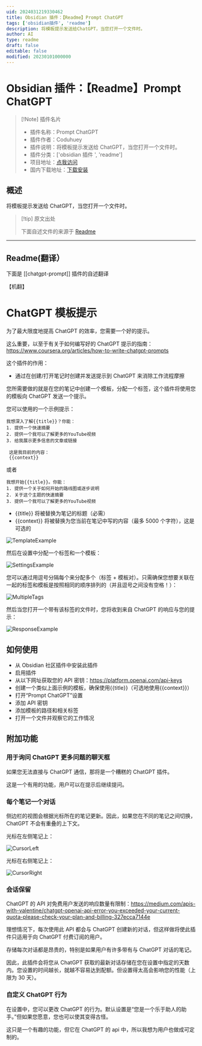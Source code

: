 ```yaml
---
uid: 2024031219330462
title: Obsidian 插件：【Readme】Prompt ChatGPT
tags: ['obsidian插件', 'readme']
description: 将模板提示发送给ChatGPT，当您打开一个文件时。
author: AI
type: readme
draft: false
editable: false
modified: 20230101000000
---
```


# Obsidian 插件：【Readme】Prompt ChatGPT

> [!Note] 插件名片
> - 插件名称：Prompt ChatGPT
> - 插件作者：Coduhuey
> - 插件说明：将模板提示发送给 ChatGPT，当您打开一个文件时。
> - 插件分类：['obsidian 插件 ', 'readme']
> - 项目地址：[点我访问](https://github.com/Coduhuey/ChatGPT-Prompt-Plugin-For-Obsidian)
> - 国内下载地址：[下载安装](https://pkmer.cn/products/plugin/pluginMarket/?chatgpt-prompt)

## 概述

将模板提示发送给 ChatGPT，当您打开一个文件时。

> [!tip] 原文出处
>
>下面自述文件的来源于 [Readme](https://ghproxy.net/https://raw.githubusercontent.com/Coduhuey/ChatGPT-Prompt-Plugin-For-Obsidian/master/README.md)

---

## Readme(翻译）

下面是 [[chatgpt-prompt]] 插件的自述翻译

【机翻】

# ChatGPT 模板提示

为了最大限度地提高 ChatGPT 的效率，您需要一个好的提示。

这么重要，以至于有关于如何编写好的 ChatGPT 提示的指南：<https://www.coursera.org/articles/how-to-write-chatgpt-prompts>

这个插件的作用：

- 通过在创建/打开笔记时创建并发送提示到 ChatGPT 来消除工作流程摩擦

您所需要做的就是在您的笔记中创建一个模板，分配一个标签，这个插件将使用您的模板向 ChatGPT 发送一个提示。

您可以使用的一个示例提示：

~~~
我想深入了解{{title}}？你能：
1. 提供一个快速摘要
2. 提供一个我可以了解更多的YouTube视频
3. 给我展示更多信息的文章或链接

 这是我目前的内容： 
 {{context}}
~~~

或者

~~~
我想开始{{title}}。你能：
1. 提供一个关于如何开始的路线图或逐步说明
2. 关于这个主题的快速摘要
3. 提供一个我可以了解更多的YouTube视频
~~~

- {{title}} 将被替换为笔记的标题（必需）
- {{context}} 将被替换为您当前在笔记中写的内容（最多 5000 个字符），这是可选的

![TemplateExample](https://cdn.pkmer.cn/covers/chatgpt-prompt_2_0.png!pkmer)

然后在设置中分配一个标签和一个模板：

![SettingsExample](https://cdn.pkmer.cn/covers/chatgpt-prompt_2_1.png!pkmer)

您可以通过用逗号分隔每个来分配多个（标签 + 模板对）。只需确保您想要关联在一起的标签和模板是按照相同的顺序排列的（并且逗号之间没有空格！）：

![MultipleTags](https://cdn.pkmer.cn/covers/chatgpt-prompt_2_2.png!pkmer)

然后当您打开一个带有该标签的文件时，您将收到来自 ChatGPT 的响应与您的提示：

![ResponseExample](https://cdn.pkmer.cn/covers/chatgpt-prompt_2_3.png!pkmer)

## 如何使用

- 从 Obsidian 社区插件中安装此插件
- 启用插件
- 从以下网址获取您的 API 密钥：<https://platform.openai.com/api-keys>
- 创建一个类似上面示例的模板，确保使用{{title}}（可选地使用{{context}}）
- 打开“Prompt ChatGPT”设置
- 添加 API 密钥
- 添加模板的路径和相关标签
- 打开一个文件并观察它的工作情况

## 附加功能

### 用于询问 ChatGPT 更多问题的聊天框

如果您无法直接与 ChatGPT 通信，那将是一个糟糕的 ChatGPT 插件。

这是一个有用的功能，用户可以在提示后继续提问。

### 每个笔记一个对话

侧边栏的视图会根据光标所在的笔记更新。因此，如果您在不同的笔记之间切换，ChatGPT 不会有重叠的上下文。

光标在左侧笔记上：

![CursorLeft](https://cdn.pkmer.cn/covers/chatgpt-prompt_2_4.png!pkmer)

光标在右侧笔记上：

![CursorRight](https://cdn.pkmer.cn/covers/chatgpt-prompt_2_5.png!pkmer)

### 会话保留

ChatGPT 的 API 对免费用户发送的响应数量有限制：<https://medium.com/apis-with-valentine/chatgpt-openai-api-error-you-exceeded-your-current-quota-please-check-your-plan-and-billing-327ecca7144e>

理想情况下，每次使用此 API 都会与 ChatGPT 创建新的对话，但这样做将使此插件只适用于向 ChatGPT 付费订阅的用户。

存储每次对话都是昂贵的，特别是如果用户有许多带有与 ChatGPT 对话的笔记。

因此，此插件会将您从 ChatGPT 获取的最新对话存储在您在设置中指定的天数内。您设置的时间越长，就越不容易达到配额。但设置得太高会影响您的性能（上限为 30 天）。

### 自定义 ChatGPT 行为

在设置中，您可以更改 ChatGPT 的行为。默认设置是“您是一个乐于助人的助手。”但如果您愿意，您也可以使其变得古怪。

这只是一个有趣的功能，但它在 ChatGPT 的 api 中，所以我想为用户也做成可定制的。
